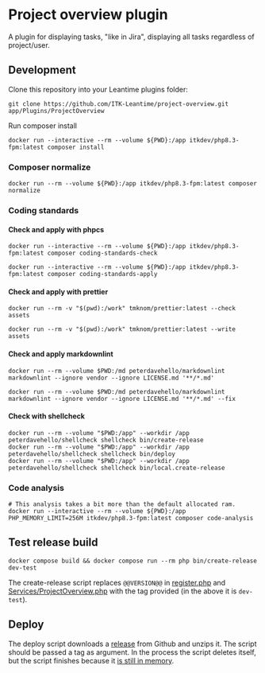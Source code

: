 # Project overview plugin

A plugin for displaying tasks, "like in Jira", displaying all tasks regardless of project/user.

## Development

Clone this repository into your Leantime plugins folder:

``` shell
git clone https://github.com/ITK-Leantime/project-overview.git app/Plugins/ProjectOverview
```

Run composer install

```shell name=development-install
docker run --interactive --rm --volume ${PWD}:/app itkdev/php8.3-fpm:latest composer install
```

### Composer normalize

```shell name=composer-normalize
docker run --rm --volume ${PWD}:/app itkdev/php8.3-fpm:latest composer normalize
```

### Coding standards

#### Check and apply with phpcs

```shell name=check-coding-standards
docker run --interactive --rm --volume ${PWD}:/app itkdev/php8.3-fpm:latest composer coding-standards-check
```

```shell name=apply-coding-standards
docker run --interactive --rm --volume ${PWD}:/app itkdev/php8.3-fpm:latest composer coding-standards-apply
```

#### Check and apply with prettier

```shell name=prettier-check
docker run --rm -v "$(pwd):/work" tmknom/prettier:latest --check assets
```

```shell name=prettier-apply
docker run --rm -v "$(pwd):/work" tmknom/prettier:latest --write assets
```

#### Check and apply markdownlint

```shell name=markdown-check
docker run --rm --volume $PWD:/md peterdavehello/markdownlint markdownlint --ignore vendor --ignore LICENSE.md '**/*.md'
```

```shell name=markdown-apply
docker run --rm --volume $PWD:/md peterdavehello/markdownlint markdownlint --ignore vendor --ignore LICENSE.md '**/*.md' --fix
```

#### Check with shellcheck

```shell name=shell-check
docker run --rm --volume "$PWD:/app" --workdir /app peterdavehello/shellcheck shellcheck bin/create-release
docker run --rm --volume "$PWD:/app" --workdir /app peterdavehello/shellcheck shellcheck bin/deploy
docker run --rm --volume "$PWD:/app" --workdir /app peterdavehello/shellcheck shellcheck bin/local.create-release
```

### Code analysis

```shell name=code-analysis
# This analysis takes a bit more than the default allocated ram.
docker run --interactive --rm --volume ${PWD}:/app PHP_MEMORY_LIMIT=256M itkdev/php8.3-fpm:latest composer code-analysis
```

## Test release build

```shell name=test-create-release
docker compose build && docker compose run --rm php bin/create-release dev-test
```

The create-release script replaces `@@VERSION@@` in
[register.php](https://github.com/ITK-Leantime/project-overview/blob/main/register.php#L56) and
[Services/ProjectOverview.php](https://github.com/ITK-Leantime/project-overview/blob/main/Services/ProjectOverview.php#L18-L19)
with the tag provided (in the above it is `dev-test`).

## Deploy

The deploy script downloads a [release](https://github.com/ITK-Leantime/project-overview/releases) from Github and
unzips it. The script should be passed a tag as argument. In the process the script deletes itself, but the script
finishes because it [is still in memory](https://linux.die.net/man/3/unlink).
